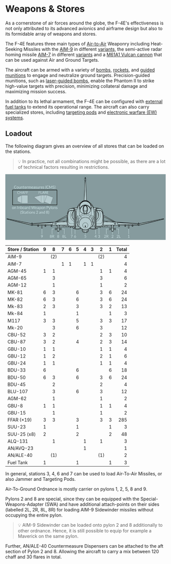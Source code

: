 # Weapons & Stores

As a cornerstone of air forces around the globe, the F-4E's effectiveness is not
only attributed to its advanced avionics and airframe design but also to its
formidable array of weapons and stores.

The F-4E features three main types of [Air-to-Air](./air_to_air/overview.md)
Weaponry including Heat-Seeking Missiles with the [AIM-9](./air_to_air/aim_9.md)
in different [variants,](./air_to_air/aim_9.md#variants) the semi-active radar
homing missile [AIM-7](./air_to_air/aim_7.md) in different
[variants](./air_to_air/aim_7.md#variants) and a
[M61A1 Vulcan cannon](./guns.md#internal-cannon-m61a1-vulcan) that can be used
against Air and Ground Targets.

The aircraft can be armed with a variety of
[bombs](./air_to_ground/bombs/overview.md),
[rockets](./air_to_ground/rockets.md), and
[guided munitions](./air_to_ground/missiles/overview.md) to engage and
neutralize ground targets. Precision-guided munitions, such as
[laser-guided bombs](./air_to_ground/bombs/laser_guided_bombs.md), enable the
Phantom II to strike high-value targets with precision, minimizing collateral
damage and maximizing mission success.

In addition to its lethal armament, the F-4E can be configured with
[external fuel tanks](./tanks.md) to extend its operational range. The aircraft
can also carry specialized stores, including
[targeting pods](./pods.md#anavq-23-pave-spike) and
[electronic warfare (EW) systems](./pods.md#alq-131-ecm-pod).

## Loadout

The following diagram gives an overview of all stores that can be loaded on the
stations.

> 💡 In practice, not all combinations might be possible, as there are a lot of
> technical factors resulting in restrictions.

![Station Overview](../img/stations.jpg)

| Store / Station | 9 |  8  | 7 | 6 | 5 | 4 | 3 |  2  | 1 | Total |
|-----------------|:-:|:---:|:-:|:-:|:-:|:-:|:-:|:---:|:-:|------:|
| AIM-9           |   | (2) |   |   |   |   |   | (2) |   |     4 |
| AIM-7           |   |     | 1 | 1 |   | 1 | 1 |     |   |     4 |
| AGM-45          | 1 |  1  |   |   |   |   |   |  1  | 1 |     4 |
| AGM-65          |   |  3  |   |   |   |   |   |  3  |   |     6 |
| AGM-12          |   |  1  |   |   |   |   |   |  1  |   |     2 |
| MK-81           | 6 |  3  |   |   | 6 |   |   |  3  | 6 |    24 |
| MK-82           | 6 |  3  |   |   | 6 |   |   |  3  | 6 |    24 |
| Mk-83           | 2 |  3  |   |   | 3 |   |   |  3  | 2 |    13 |
| Mk-84           | 1 |     |   |   | 1 |   |   |     | 1 |     3 |
| M117            | 3 |  3  |   |   | 5 |   |   |  3  | 3 |    17 |
| Mk-20           |   |  3  |   |   | 6 |   |   |  3  |   |    12 |
| CBU-52          | 3 |  2  |   |   |   |   |   |  2  | 3 |    10 |
| CBU-87          | 3 |  2  |   |   | 4 |   |   |  2  | 3 |    14 |
| GBU-10          | 1 |  1  |   |   |   |   |   |  1  | 1 |     4 |
| GBU-12          | 1 |  2  |   |   |   |   |   |  2  | 1 |     6 |
| GBU-24          | 1 |  1  |   |   |   |   |   |  1  | 1 |     4 |
| BDU-33          | 6 |     |   |   | 6 |   |   |     | 6 |    18 |
| BDU-50          | 6 |  3  |   |   | 6 |   |   |  3  | 6 |    24 |
| BDU-45          |   |  2  |   |   |   |   |   |  2  |   |     4 |
| BLU-107         |   |  3  |   |   | 6 |   |   |  3  |   |    12 |
| AGM-62          |   |  1  |   |   |   |   |   |  1  |   |     2 |
| GBU-8           | 1 |  1  |   |   |   |   |   |  1  | 1 |     4 |
| GBU-15          |   |  1  |   |   |   |   |   |  1  |   |     2 |
| FFAR (×19)      | 3 |  3  |   |   | 3 |   |   |  3  | 3 |   285 |
| SUU-23          | 1 |     |   |   | 1 |   |   |     | 1 |     3 |
| SUU-25 (x8)     | 2 |     |   |   | 2 |   |   |     | 2 |    48 |
| ALQ-131         |   |  1  |   |   |   | 1 |   |  1  |   |     3 |
| AN/AVQ-23       |   |     |   |   |   | 1 |   |     |   |     1 |
| AN/ALE-40       |   | (1) |   |   |   |   |   | (1) |   |     2 |
| Fuel Tank       | 1 |     |   |   | 1 |   |   |     | 1 |     3 |

In general, stations 3, 4, 6 and 7 can be used to load Air-To-Air Missiles, or
also Jammer and Targeting Pods.

Air-To-Ground Ordnance is mostly carrier on pylons 1, 2, 5, 8 and 9.

Pylons 2 and 8 are special, since they can be equipped with the
Special-Weapons-Adapter (SWA) and have additional attach-points on their sides
(labelled 2L, 2R, 8L, 8R) for loading AIM-9 Sidewinder missiles without
occupying the entire pylon.

> 💡 AIM-9 Sidewinder can be loaded onto pylon 2 and 8 additionally to other
> ordnance. Hence, it is still possible to equip for example a Maverick on the
> same pylon.

Further, AN/ALE-40 Countermeasure Dispensers can be attached to the aft section
of Pylon 2 and 8. Allowing the aircraft to carry a mix between 120 chaff and 30
flares in total.
